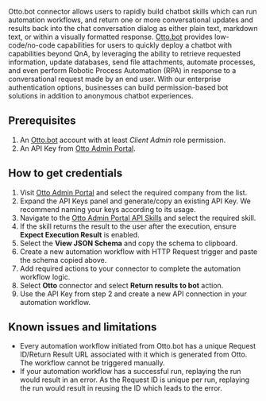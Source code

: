 Otto.bot connector allows users to rapidly build chatbot skills which can run automation workflows, and return one or more conversational updates and results back into the chat conversation dialog as either plain text, markdown text, or within a visually formatted response. [Otto.bot](https://otto.bot) provides low-code/no-code capabilities for users to quickly deploy a chatbot with capabilities beyond QnA, by leveraging the ability to retrieve requested information, update databases, send file attachments, automate processes, and even perform Robotic Process Automation (RPA) in response to a conversational request made by an end user. With our enterprise authentication options, businesses can build permission-based bot solutions in addition to anonymous chatbot experiences.

## Prerequisites

1. An [Otto.bot](https://otto.bot) account with at least _Client Admin_ role permission.
2. An API Key from [Otto Admin Portal](https://admin.otto.bot/companies).

## How to get credentials

1. Visit [Otto Admin Portal](https://admin.otto.bot/companies) and select the required company from the list.
2. Expand the API Keys panel and generate/copy an existing API Key. We recommend naming your keys according to its usage.
3. Navigate to the [Otto Admin Portal API Skills](https://admin.otto.bot/skills?skillType=apiSkill) and select the required skill.
4. If the skill returns the result to the user after the execution, ensure **Expect Execution Result** is enabled.
5. Select the **View JSON Schema** and copy the schema to clipboard.
6. Create a new automation workflow with HTTP Request trigger and paste the schema copied above.
7. Add required actions to your connector to complete the automation workflow logic.
8. Select **Otto** connector and select **Return results to bot** action.
9. Use the API Key from step 2 and create a new API connection in your automation workflow.

## Known issues and limitations

- Every automation workflow initiated from Otto.bot has a unique Request ID/Return Result URL associated with it which is generated from Otto. The workflow cannot be triggered manually.
- If your automation workflow has a successful run, replaying the run would result in an error. As the Request ID is unique per run, replaying the run would result in reusing the ID which leads to the error.